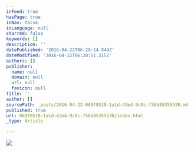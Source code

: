 ```yaml
---
inFeed: true
hasPage: true
inNav: false
inLanguage: null
starred: false
keywords: []
description: ''
datePublished: '2016-04-22T06:29:14.844Z'
dateModified: '2016-04-22T06:28:51.315Z'
authors: []
publisher:
  name: null
  domain: null
  url: null
  favicon: null
title: ''
author: []
sourcePath: _posts/2016-04-22-069f8518-1a1d-43e4-9c0c-f56b85355530.md
published: true
url: 069f8518-1a1d-43e4-9c0c-f56b85355530/index.html
_type: Article

---
```

![](https://the-grid-user-content.s3-us-west-2.amazonaws.com/23f160ad-e9c8-4a7a-8142-62a4fe35a386.jpg)